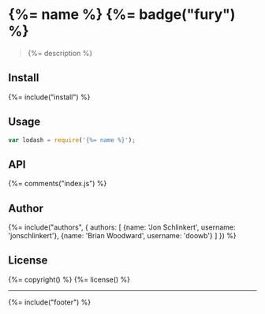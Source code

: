 # {%= name %} {%= badge("fury") %}

> {%= description %}

## Install
{%= include("install") %}

## Usage

```js
var lodash = require('{%= name %}');
```

## API
{%= comments("index.js") %}

## Author
{%= include("authors", {
  authors: [
    {name: 'Jon Schlinkert', username: 'jonschlinkert'},
    {name: 'Brian Woodward', username: 'doowb'}
  ]
}) %}

## License
{%= copyright() %}
{%= license() %}

***

{%= include("footer") %}


[delims]: https://github.com/jonschlinkert/delims "template delimiters"